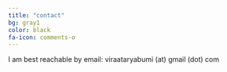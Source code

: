 ```yaml
---
title: "contact"
bg: gray1
color: black
fa-icon: comments-o
---
```


<!-- <h3><a href="/var.pdf" target="_blank">download a resume</a></h3> -->
<!-- <h3><a href="https://medium.com/@viraat" target="_blank">blog</a></h3>
 -->
<span class="contacticon center">
	<a href="mailto:viraat94@gmail.com"><i class="fa fa-envelope-square"></i></a>
	<a href="https://www.linkedin.com/in/viraataryabumi/" target="_blank"><i class="fa fa-linkedin-square"></i></a>
	<a href="https://github.com/viraat" target="_blank"><i class="fa fa-github-square"></i></a>
	<a href="https://twitter.com/viraataryabumi" target="_blank"><i class="fa fa-twitter-square"></i></a>
	<a href="https://www.facebook.com/viraataryabumi" target="_blank"><i class="fa fa-facebook-square"></i></a>
	<a href="https://www.facebook.com/varphotography" target="_blank"><i class="fa fa-camera-retro"></i></a>
</span>

<div class="center">I am best reachable by email: viraataryabumi (at) gmail (dot) com</div>
